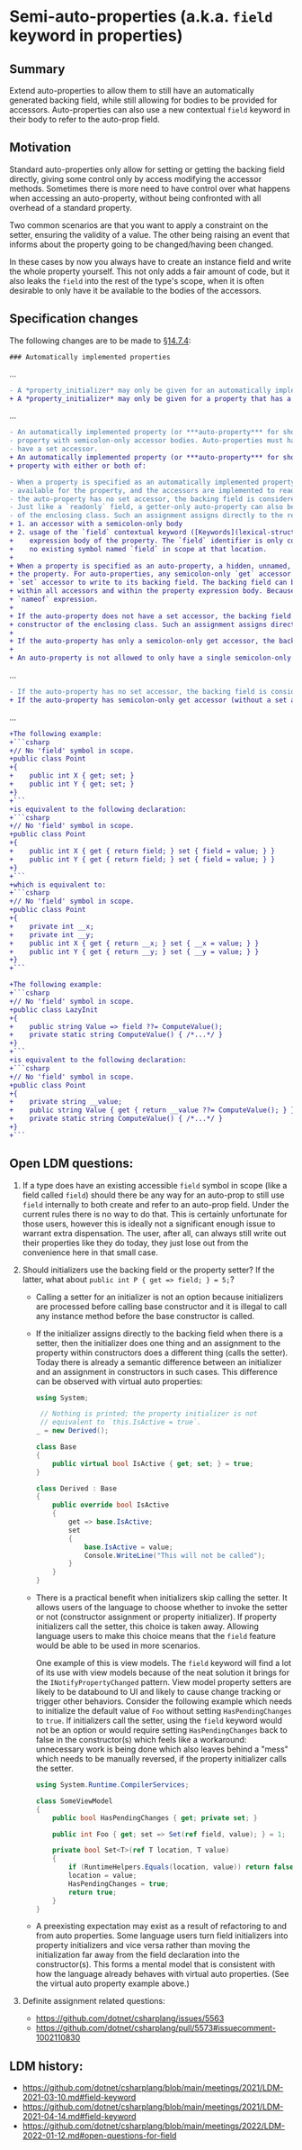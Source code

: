 # Semi-auto-properties (a.k.a. `field` keyword in properties)

## Summary
Extend auto-properties to allow them to still have an automatically generated backing field, while still allowing for bodies to be provided for accessors.  Auto-properties can also use a new contextual `field` keyword in their body to refer to the auto-prop field.

## Motivation
Standard auto-properties only allow for setting or getting the backing field directly, giving some control only by access modifying the accessor methods. Sometimes there is more need to have control over what happens when accessing an auto-property, without being confronted with all overhead of a standard property.

Two common scenarios are that you want to apply a constraint on the setter, ensuring the validity of a value. The other being raising an event that informs about the property going to be changed/having been changed.

In these cases by now you always have to create an instance field and write the whole property yourself.  This not only adds a fair amount of code, but it also leaks the `field` into the rest of the type's scope, when it is often desirable to only have it be available to the bodies of the accessors.

## Specification changes

The following changes are to be made to [§14.7.4](https://github.com/dotnet/csharpstandard/blob/draft-v6/standard/classes.md#1474-automatically-implemented-properties):
```
### Automatically implemented properties
```

...

```diff
- A *property_initializer* may only be given for an automatically implemented property ([Automatically implemented properties](classes.md#automatically-implemented-properties)), and causes the initialization of the underlying field of such properties with the value given by the *expression*.
+ A *property_initializer* may only be given for a property that has a backing field that will be emitted and the property either does not have a setter, or its setter is auto-implemented. The *property_initializer* causes the initialization of the underlying field of such properties with the value given by the *expression*.
```

...

```diff
- An automatically implemented property (or ***auto-property*** for short), is a non-abstract non-extern
- property with semicolon-only accessor bodies. Auto-properties must have a get accessor and can optionally
- have a set accessor.
+ An automatically implemented property (or ***auto-property*** for short), is a non-abstract non-extern
+ property with either or both of:
```

```diff
- When a property is specified as an automatically implemented property, a hidden backing field is automatically
- available for the property, and the accessors are implemented to read from and write to that backing field. If
- the auto-property has no set accessor, the backing field is considered `readonly` ([Readonly fields](classes.md#readonly-fields)).
- Just like a `readonly` field, a getter-only auto-property can also be assigned to in the body of a constructor 
- of the enclosing class. Such an assignment assigns directly to the readonly backing field of the property.
+ 1. an accessor with a semicolon-only body
+ 2. usage of the `field` contextual keyword ([Keywords](lexical-structure.md#keywords)) within the accessors or
+    expression body of the property. The `field` identifier is only considered the `field` keyword when there is
+    no existing symbol named `field` in scope at that location.
+
+ When a property is specified as an auto-property, a hidden, unnamed, backing field is automatically available for
+ the property. For auto-properties, any semicolon-only `get` accessor is implemented to read from, and any semicolon-only
+ `set` accessor to write to its backing field. The backing field can be referenced directly using the `field` keyword
+ within all accessors and within the property expression body. Because the field is unnamed, it cannot be used in a
+ `nameof` expression.
+
+ If the auto-property does not have a set accessor, the backing field can still be assigned to in the body of a 
+ constructor of the enclosing class. Such an assignment assigns directly to the backing field of the property.
+
+ If the auto-property has only a semicolon-only get accessor, the backing field is considered `readonly` ([Readonly fields](classes.md#readonly-fields)).
+
+ An auto-property is not allowed to only have a single semicolon-only `set` accessor without a `get` accessor.
```

...

```diff
- If the auto-property has no set accessor, the backing field is considered `readonly` ([Readonly fields](classes.md#readonly-fields)). Just like a `readonly` field, a getter-only auto-property can also be assigned to in the body of a constructor of the enclosing class. Such an assignment assigns directly to the readonly backing field of the property.
+ If the auto-property has semicolon-only get accessor (without a set accessor or with an init accessor), the backing field is considered `readonly` ([Readonly fields](classes.md#readonly-fields)). Just like a `readonly` field, a getter-only auto property (without a set accessor or an init accessor) can also be assigned to in the body of a constructor of the enclosing class. Such an assignment assigns directly to the backing field of the property.
```

...

````diff
+The following example:
+```csharp
+// No 'field' symbol in scope.
+public class Point
+{
+    public int X { get; set; }
+    public int Y { get; set; }
+}
+```
+is equivalent to the following declaration:
+```csharp
+// No 'field' symbol in scope.
+public class Point
+{
+    public int X { get { return field; } set { field = value; } }
+    public int Y { get { return field; } set { field = value; } }
+}
+```
+which is equivalent to:
+```csharp
+// No 'field' symbol in scope.
+public class Point
+{
+    private int __x;
+    private int __y;
+    public int X { get { return __x; } set { __x = value; } }
+    public int Y { get { return __y; } set { __y = value; } }
+}
+```

+The following example:
+```csharp
+// No 'field' symbol in scope.
+public class LazyInit
+{
+    public string Value => field ??= ComputeValue();
+    private static string ComputeValue() { /*...*/ }
+}
+```
+is equivalent to the following declaration:
+```csharp
+// No 'field' symbol in scope.
+public class Point
+{
+    private string __value;
+    public string Value { get { return __value ??= ComputeValue(); } }
+    private static string ComputeValue() { /*...*/ }
+}
+```
````

## Open LDM questions:

1. If a type does have an existing accessible `field` symbol in scope (like a field called `field`) should there be any way for an auto-prop to still use `field` internally to both create and refer to an auto-prop field.  Under the current rules there is no way to do that.  This is certainly unfortunate for those users, however this is ideally not a significant enough issue to warrant extra dispensation.  The user, after all, can always still write out their properties like they do today, they just lose out from the convenience here in that small case.

2. Should initializers use the backing field or the property setter? If the latter, what about `public int P { get => field; } = 5;`?

    * Calling a setter for an initializer is not an option because initializers are processed before calling base constructor and it is illegal to call any instance method before the base constructor is called.

    * If the initializer assigns directly to the backing field when there is a setter, then the initializer does one thing and an assignment to the property within constructors does a different thing (calls the setter). Today there is already a semantic difference between an initializer and an assignment in constructors in such cases. This difference can be observed with virtual auto properties:

      ```cs
      using System;

       // Nothing is printed; the property initializer is not
       // equivalent to `this.IsActive = true`.
      _ = new Derived();

      class Base
      {
          public virtual bool IsActive { get; set; } = true;
      }

      class Derived : Base
      {
          public override bool IsActive
          {
              get => base.IsActive;
              set
              {
                  base.IsActive = value;
                  Console.WriteLine("This will not be called");
              }
          }
      }
      ```

    * There is a practical benefit when initializers skip calling the setter. It allows users of the language to choose whether to invoke the setter or not (constructor assignment or property initializer). If property initializers call the setter, this choice is taken away. Allowing language users to make this choice means that the `field` feature would be able to be used in more scenarios.

      One example of this is view models. The `field` keyword will  find a lot of its use with view models because of the neat solution it brings for the `INotifyPropertyChanged` pattern. View model property setters are likely to be databound to UI and likely to cause change tracking or trigger other behaviors. Consider the following example which needs to initialize the default value of `Foo` without setting `HasPendingChanges` to `true`. If initializers call the setter, using the `field` keyword would not be an option or would require setting `HasPendingChanges` back to false in the constructor(s) which feels like a workaround: unnecessary work is being done which also leaves behind a "mess" which needs to be manually reversed, if the property initializer calls the setter.

      ```cs
      using System.Runtime.CompilerServices;

      class SomeViewModel
      {
          public bool HasPendingChanges { get; private set; }

          public int Foo { get; set => Set(ref field, value); } = 1;

          private bool Set<T>(ref T location, T value)
          {
              if (RuntimeHelpers.Equals(location, value)) return false;
              location = value;
              HasPendingChanges = true;
              return true;
          }
      }
      ```

    * A preexisting expectation may exist as a result of refactoring to and from auto properties. Some language users turn field initializers into property initializers and vice versa rather than moving the initialization far away from the field declaration into the constructor(s). This forms a mental model that is consistent with how the language already behaves with virtual auto properties. (See the virtual auto property example above.)

3. Definite assignment related questions:
    - https://github.com/dotnet/csharplang/issues/5563
    - https://github.com/dotnet/csharplang/pull/5573#issuecomment-1002110830

## LDM history:
- https://github.com/dotnet/csharplang/blob/main/meetings/2021/LDM-2021-03-10.md#field-keyword
- https://github.com/dotnet/csharplang/blob/main/meetings/2021/LDM-2021-04-14.md#field-keyword
- https://github.com/dotnet/csharplang/blob/main/meetings/2022/LDM-2022-01-12.md#open-questions-for-field
